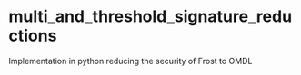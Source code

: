 # multi_and_threshold_signature_reductions
Implementation in python reducing the security of Frost to OMDL
